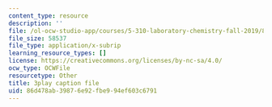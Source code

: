 ```yaml
---
content_type: resource
description: ''
file: /ol-ocw-studio-app/courses/5-310-laboratory-chemistry-fall-2019/86d478ab39876e92fbe994ef603c6791_JIw9mnVeFig.srt
file_size: 58537
file_type: application/x-subrip
learning_resource_types: []
license: https://creativecommons.org/licenses/by-nc-sa/4.0/
ocw_type: OCWFile
resourcetype: Other
title: 3play caption file
uid: 86d478ab-3987-6e92-fbe9-94ef603c6791
---
```

